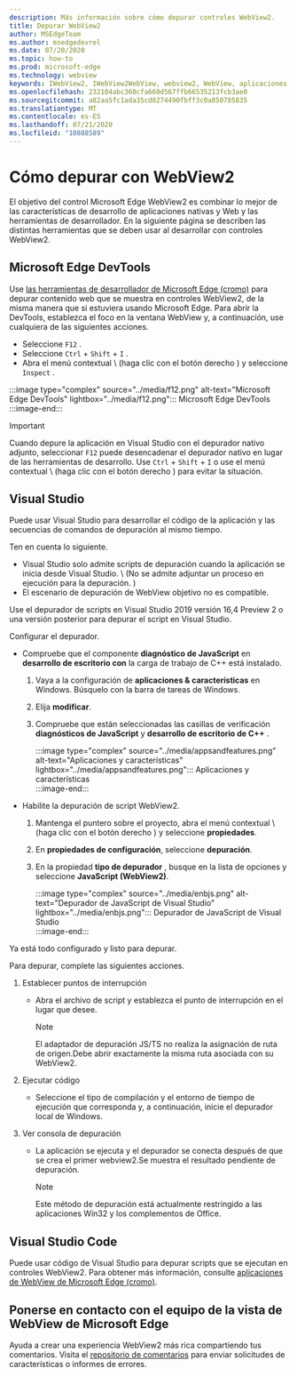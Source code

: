 ```yaml
---
description: Más información sobre cómo depurar controles WebView2.
title: Depurar WebView2
author: MSEdgeTeam
ms.author: msedgedevrel
ms.date: 07/20/2020
ms.topic: how-to
ms.prod: microsoft-edge
ms.technology: webview
keywords: IWebView2, IWebView2WebView, webview2, WebView, aplicaciones Win32, Win32, Edge, ICoreWebView2, ICoreWebView2Host, control de explorador, HTML Edge
ms.openlocfilehash: 232104abc360cfa660d567ffb66535213fcb3ae0
ms.sourcegitcommit: a82aa5fc1ada35cd8274490fbff3c0a850785835
ms.translationtype: MT
ms.contentlocale: es-ES
ms.lasthandoff: 07/21/2020
ms.locfileid: "10888589"
---
```

# Cómo depurar con WebView2  

El objetivo del control Microsoft Edge WebView2 es combinar lo mejor de las características de desarrollo de aplicaciones nativas y Web y las herramientas de desarrollador.  En la siguiente página se describen las distintas herramientas que se deben usar al desarrollar con controles WebView2.  

## Microsoft Edge DevTools  

Use [las herramientas de desarrollador de Microsoft Edge (cromo)][DevtoolsMain] para depurar contenido web que se muestra en controles WebView2, de la misma manera que si estuviera usando Microsoft Edge.  Para abrir la DevTools, establezca el foco en la ventana WebView y, a continuación, use cualquiera de las siguientes acciones.  

*   Seleccione `F12` .  
*   Seleccione `Ctrl` + `Shift` + `I` .  
*   Abra el menú contextual \ (haga clic con el botón derecho \) y seleccione `Inspect` .  

:::image type="complex" source="../media/f12.png" alt-text="Microsoft Edge DevTools" lightbox="../media/f12.png":::
   Microsoft Edge DevTools  
:::image-end:::  

> [!IMPORTANT]
> Cuando depure la aplicación en Visual Studio con el depurador nativo adjunto, seleccionar `F12` puede desencadenar el depurador nativo en lugar de las herramientas de desarrollo.  Use `Ctrl` + `Shift` + `I` o use el menú contextual \ (haga clic con el botón derecho \) para evitar la situación.  

## Visual Studio  

Puede usar Visual Studio para desarrollar el código de la aplicación y las secuencias de comandos de depuración al mismo tiempo.  

Ten en cuenta lo siguiente.  

*   Visual Studio solo admite scripts de depuración cuando la aplicación se inicia desde Visual Studio.  \ (No se admite adjuntar un proceso en ejecución para la depuración. \)  
*   El escenario de depuración de WebView objetivo no es compatible.  

Use el depurador de scripts en Visual Studio 2019 versión 16,4 Preview 2 o una versión posterior para depurar el script en Visual Studio.  

Configurar el depurador.  

*   Compruebe que el componente **diagnóstico de JavaScript** en **desarrollo de escritorio con** la carga de trabajo de C++ está instalado.  
    
    1.  Vaya a la configuración de **aplicaciones & características** en Windows.  Búsquelo con la barra de tareas de Windows.  
    1.  Elija **modificar**.  
    1.  Compruebe que están seleccionadas las casillas de verificación **diagnósticos de JavaScript** y **desarrollo de escritorio de C++** .  
        
        :::image type="complex" source="../media/appsandfeatures.png" alt-text="Aplicaciones y características" lightbox="../media/appsandfeatures.png":::
           Aplicaciones y características  
        :::image-end:::  
        
*   Habilite la depuración de script WebView2.  
    1.  Mantenga el puntero sobre el proyecto, abra el menú contextual \ (haga clic con el botón derecho \) y seleccione **propiedades**.  
    1.  En **propiedades de configuración**, seleccione **depuración**.  
    1.  En la propiedad **tipo de depurador** , busque en la lista de opciones y seleccione **JavaScript (WebView2)**.  
        
        :::image type="complex" source="../media/enbjs.png" alt-text="Depurador de JavaScript de Visual Studio" lightbox="../media/enbjs.png":::
           Depurador de JavaScript de Visual Studio  
        :::image-end:::  
        
<!--todo: Please update the image to use a red rectangle to outline the portion of the screen to highlight  -->  

Ya está todo configurado y listo para depurar.  

Para depurar, complete las siguientes acciones.  

1.  Establecer puntos de interrupción  
    *   Abra el archivo de script y establezca el punto de interrupción en el lugar que desee.  
        
        > [!NOTE]
        > El adaptador de depuración JS/TS no realiza la asignación de ruta de origen.Debe abrir exactamente la misma ruta asociada con su WebView2.  
        
1.  Ejecutar código  
    *   Seleccione el tipo de compilación y el entorno de tiempo de ejecución que corresponda y, a continuación, inicie el depurador local de Windows.  
1.  Ver consola de depuración  
    *   La aplicación se ejecuta y el depurador se conecta después de que se crea el primer webview2.Se muestra el resultado pendiente de depuración.  
        
        > [!NOTE]
        > Este método de depuración está actualmente restringido a las aplicaciones Win32 y los complementos de Office.  
        
## Visual Studio Code  

Puede usar código de Visual Studio para depurar scripts que se ejecutan en controles WebView2.  Para obtener más información, consulte [aplicaciones de WebView de Microsoft Edge (cromo)][GithubMicrosoftVscodeEdgeDebug2MainChromiumWebviewApplications].  

<!--todo:  add See also heading  -->  

## Ponerse en contacto con el equipo de la vista de WebView de Microsoft Edge  

Ayuda a crear una experiencia WebView2 más rica compartiendo tus comentarios.  Visita el [repositorio de comentarios][GithubMicrosoftedgeWebviewfeedback] para enviar solicitudes de características o informes de errores.  

<!-- links -->  

[DevtoolsMain]: /microsoft-edge/devtools-guide-chromium "Herramientas para desarrolladores de Microsoft Edge (cromo) | Microsoft docs"  

[GithubMicrosoftVscodeEdgeDebug2MainChromiumWebviewApplications]: https://github.com/microsoft/vscode-edge-debug2/blob/master/README.md#microsoft-edge-chromium-webview-applications "Aplicaciones de WebView de Microsoft Edge (cromo)-VS depurador de código para Microsoft Edge | GitHub"  

[GithubMicrosoftedgeWebviewfeedback]: https://github.com/MicrosoftEdge/WebViewFeedback "Comentarios de WebView: MicrosoftEdge/WebViewFeedback | GitHub"  
